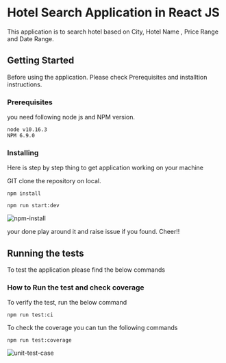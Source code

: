 # Hotel Search Application in React JS

This application is to search hotel based on City, Hotel Name , Price Range and Date Range.

## Getting Started

Before using the application. Please check Prerequisites and installtion instructions.

### Prerequisites

you need following node js and NPM version.

```
node v10.16.3
NPM 6.9.0
```

### Installing

Here is step by step thing to get application working on your machine

GIT clone the repository on local.

```
npm install
```

```
npm run start:dev
```

![npm-install](https://user-images.githubusercontent.com/11658784/78724372-da7ea700-791c-11ea-8a26-ecb665a02132.JPG)

your done play around it and raise issue if you found. Cheer!!

## Running the tests

To test the application please find the below commands

### How to Run the test and check coverage

To verify the test, run the below command

```
npm run test:ci
```

To check the coverage you can tun the following commands

```
npm run test:coverage
```

![unit-test-case](https://user-images.githubusercontent.com/11658784/78723360-cf2a7c00-791a-11ea-83ea-e777a08cf78f.JPG)
